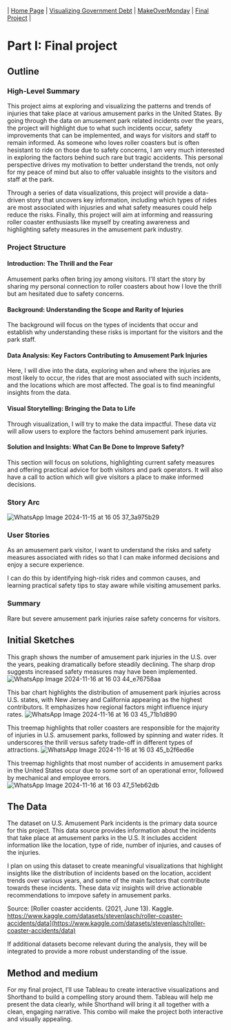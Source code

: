 | [Home Page](https://maitri-surti.github.io/maitri-surti-portfolio/) | [Visualizing Government Debt](https://maitri-surti.github.io/maitri-surti-portfolio/dataviz2) | [MakeOverMonday](https://maitri-surti.github.io/maitri-surti-portfolio/makeOverMonday) | [Final Project](https://maitri-surti.github.io/maitri-surti-portfolio/final_project_MaitriSurti) | 

# Part I: Final project

## Outline

### High-Level Summary
This project aims at exploring and visualizing the patterns and trends of injuries that take place at various amusement parks in the United States. By going through the data on amusement park related incidents over the years, the project will highlight due to what such incidents occur, safety improvements that can be implemented, and ways for visitors and staff to remain informed. As someone who loves roller coasters but is often hesistant to ride on those due to safety concerns, I am very much interested in exploring the factors behind such rare but tragic accidents. This personal perspective drives my motivation to better understand the trends, not only for my peace of mind but also to offer valuable insights to the visitors and staff at the park. 

Through a series of data visualizations, this project will provide a data-driven story that uncovers key information, including which types of rides are most associated with injusries and what safety measures could help reduce the risks. Finally, this project will aim at informing and reassuring roller coaster enthusiasts like myself by creating awareness and highlighting safety measures in the amusement park industry. 

### Project Structure

#### Introduction: The Thrill and the Fear

Amusement parks often bring joy among visitors. I'll start the story by sharing my personal connection to roller coasters about how I love the thrill but am hesitated due to safety concerns. 
#### Background: Understanding the Scope and Rarity of Injuries

The background will focus on the types of incidents that occur and establish why understanding these risks is important for the visitors and the park staff. 
#### Data Analysis: Key Factors Contributing to Amusement Park Injuries

Here, I will dive into the data, exploring when and where the injuries are most likely to occur, the rides that are most associated with such incidents, and the locations which are most affected. The goal is to find meaningful insights from the data. 
#### Visual Storytelling: Bringing the Data to Life

Through visualization, I will try to make the data impactful. These data viz will allow users to explore the factors behind amusement park injuries.
#### Solution and Insights: What Can Be Done to Improve Safety?

This section will focus on solutions, highlighting current safety measures and offering practical advice for both visitors and park operators. It will also have a call to action which will give visitors a place to make informed decisions. 

### Story Arc
![WhatsApp Image 2024-11-15 at 16 05 37_3a975b29](https://github.com/user-attachments/assets/e41147e1-ea3a-4361-8117-fe17ff844c52)

### User Stories
As an amusement park visitor, I want to understand the risks and safety measures associated with rides so that I can make informed decisions and enjoy a secure experience.

I can do this by identifying high-risk rides and common causes, and learning practical safety tips to stay aware while visiting amusement parks.

### Summary
Rare but severe amusement park injuries raise safety concerns for visitors.

## Initial Sketches

This graph shows the number of amusement park injuries in the U.S. over the years, peaking dramatically before steadily declining. The sharp drop suggests increased safety measures may have been implemented.
![WhatsApp Image 2024-11-16 at 16 03 44_e76758aa](https://github.com/user-attachments/assets/1c127348-16ef-4b69-a481-ac9ca5b7061f)


This bar chart highlights the distribution of amusement park injuries across U.S. states, with New Jersey and California appearing as the highest contributors. It emphasizes how regional factors might influence injury rates.
![WhatsApp Image 2024-11-16 at 16 03 45_71b1d890](https://github.com/user-attachments/assets/bf9bcaaf-4174-4587-8109-30a144766aec)

This treemap highlights that roller coasters are responsible for the majority of injuries in U.S. amusement parks, followed by spinning and water rides. It underscores the thrill versus safety trade-off in different types of attractions.
![WhatsApp Image 2024-11-16 at 16 03 45_b2f6ed6e](https://github.com/user-attachments/assets/8c9cdb0f-28da-4c8d-a0e7-d08c375c2844)

This treemap highlights that most number of accidents in amusement parks in the United States occur due to some sort of an operational error, followed by mechanical and employee errors. 
![WhatsApp Image 2024-11-16 at 16 03 47_51eb62db](https://github.com/user-attachments/assets/4c7d1356-1af2-42b5-b0ee-11c41753d40f)

## The Data

The dataset on U.S. Amusement Park incidents is the primary data source for this project. This data source provides information about the incidents that take place at amusement parks in the U.S. It includes accident information like the location, type of ride, number of injuries, and causes of the injuries. 

I plan on using this dataset to create meaningful visualizations that highlight insights like the distribution of incidents based on the location, accident trends over various years, and some of the main factors that contribute towards these incidents. These data viz insights will drive actionable recommendations to imrpove safety in amusement parks. 

Source: [Roller coaster accidents. (2021, June 13). Kaggle. https://www.kaggle.com/datasets/stevenlasch/roller-coaster-accidents/data](https://www.kaggle.com/datasets/stevenlasch/roller-coaster-accidents/data)

If additional datasets become relevant during the analysis, they will be integrated to provide a more robust understanding of the issue.

## Method and medium
For my final project, I’ll use Tableau to create interactive visualizations and Shorthand to build a compelling story around them. Tableau will help me present the data clearly, while Shorthand will bring it all together with a clean, engaging narrative. This combo will make the project both interactive and visually appealing.





